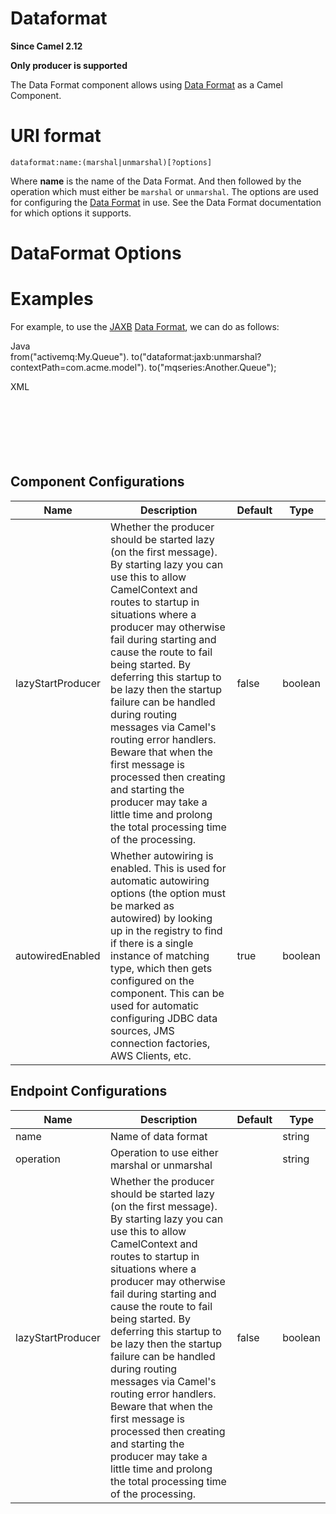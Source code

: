 # Dataformat

**Since Camel 2.12**

**Only producer is supported**

The Data Format component allows using [Data
Format](#manual::data-format.adoc) as a Camel Component.

# URI format

    dataformat:name:(marshal|unmarshal)[?options]

Where **name** is the name of the Data Format. And then followed by the
operation which must either be `marshal` or `unmarshal`. The options are
used for configuring the [Data Format](#manual::data-format.adoc) in
use. See the Data Format documentation for which options it supports.

# DataFormat Options

# Examples

For example, to use the [JAXB](#dataformats:jaxb-dataformat.adoc) [Data
Format](#manual::data-format.adoc), we can do as follows:

Java  
from("activemq:My.Queue").
to("dataformat:jaxb:unmarshal?contextPath=com.acme.model").
to("mqseries:Another.Queue");

XML  
<camelContext id="camel" xmlns="http://camel.apache.org/schema/spring">  
<route>  
<from uri="activemq:My.Queue"/>  
<to uri="dataformat:jaxb:unmarshal?contextPath=com.acme.model"/>  
<to uri="mqseries:Another.Queue"/>  
</route>  
</camelContext>

## Component Configurations

  
|Name|Description|Default|Type|
|---|---|---|---|
|lazyStartProducer|Whether the producer should be started lazy (on the first message). By starting lazy you can use this to allow CamelContext and routes to startup in situations where a producer may otherwise fail during starting and cause the route to fail being started. By deferring this startup to be lazy then the startup failure can be handled during routing messages via Camel's routing error handlers. Beware that when the first message is processed then creating and starting the producer may take a little time and prolong the total processing time of the processing.|false|boolean|
|autowiredEnabled|Whether autowiring is enabled. This is used for automatic autowiring options (the option must be marked as autowired) by looking up in the registry to find if there is a single instance of matching type, which then gets configured on the component. This can be used for automatic configuring JDBC data sources, JMS connection factories, AWS Clients, etc.|true|boolean|

## Endpoint Configurations

  
|Name|Description|Default|Type|
|---|---|---|---|
|name|Name of data format||string|
|operation|Operation to use either marshal or unmarshal||string|
|lazyStartProducer|Whether the producer should be started lazy (on the first message). By starting lazy you can use this to allow CamelContext and routes to startup in situations where a producer may otherwise fail during starting and cause the route to fail being started. By deferring this startup to be lazy then the startup failure can be handled during routing messages via Camel's routing error handlers. Beware that when the first message is processed then creating and starting the producer may take a little time and prolong the total processing time of the processing.|false|boolean|
